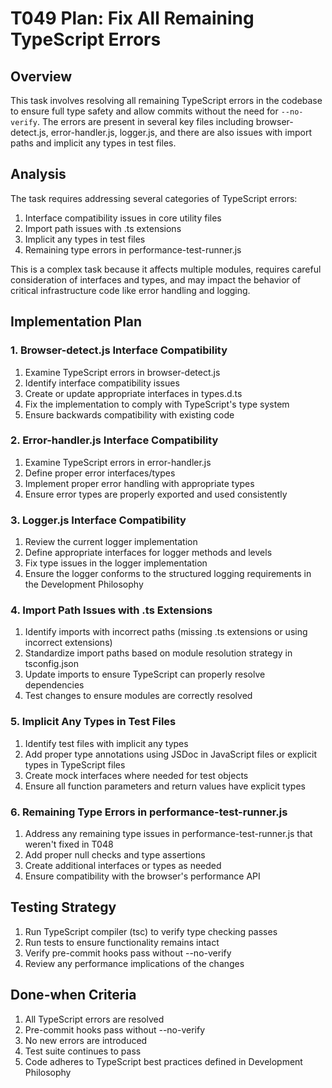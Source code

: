 # T049 Plan: Fix All Remaining TypeScript Errors

## Overview

This task involves resolving all remaining TypeScript errors in the codebase to ensure full type safety and allow commits without the need for `--no-verify`. The errors are present in several key files including browser-detect.js, error-handler.js, logger.js, and there are also issues with import paths and implicit any types in test files.

## Analysis

The task requires addressing several categories of TypeScript errors:

1. Interface compatibility issues in core utility files
2. Import path issues with .ts extensions
3. Implicit any types in test files
4. Remaining type errors in performance-test-runner.js

This is a complex task because it affects multiple modules, requires careful consideration of interfaces and types, and may impact the behavior of critical infrastructure code like error handling and logging.

## Implementation Plan

### 1. Browser-detect.js Interface Compatibility

1. Examine TypeScript errors in browser-detect.js
2. Identify interface compatibility issues
3. Create or update appropriate interfaces in types.d.ts
4. Fix the implementation to comply with TypeScript's type system
5. Ensure backwards compatibility with existing code

### 2. Error-handler.js Interface Compatibility

1. Examine TypeScript errors in error-handler.js
2. Define proper error interfaces/types
3. Implement proper error handling with appropriate types
4. Ensure error types are properly exported and used consistently

### 3. Logger.js Interface Compatibility

1. Review the current logger implementation
2. Define appropriate interfaces for logger methods and levels
3. Fix type issues in the logger implementation
4. Ensure the logger conforms to the structured logging requirements in the Development Philosophy

### 4. Import Path Issues with .ts Extensions

1. Identify imports with incorrect paths (missing .ts extensions or using incorrect extensions)
2. Standardize import paths based on module resolution strategy in tsconfig.json
3. Update imports to ensure TypeScript can properly resolve dependencies
4. Test changes to ensure modules are correctly resolved

### 5. Implicit Any Types in Test Files

1. Identify test files with implicit any types
2. Add proper type annotations using JSDoc in JavaScript files or explicit types in TypeScript files
3. Create mock interfaces where needed for test objects
4. Ensure all function parameters and return values have explicit types

### 6. Remaining Type Errors in performance-test-runner.js

1. Address any remaining type issues in performance-test-runner.js that weren't fixed in T048
2. Add proper null checks and type assertions
3. Create additional interfaces or types as needed
4. Ensure compatibility with the browser's performance API

## Testing Strategy

1. Run TypeScript compiler (tsc) to verify type checking passes
2. Run tests to ensure functionality remains intact
3. Verify pre-commit hooks pass without --no-verify
4. Review any performance implications of the changes

## Done-when Criteria

1. All TypeScript errors are resolved
2. Pre-commit hooks pass without --no-verify
3. No new errors are introduced
4. Test suite continues to pass
5. Code adheres to TypeScript best practices defined in Development Philosophy

